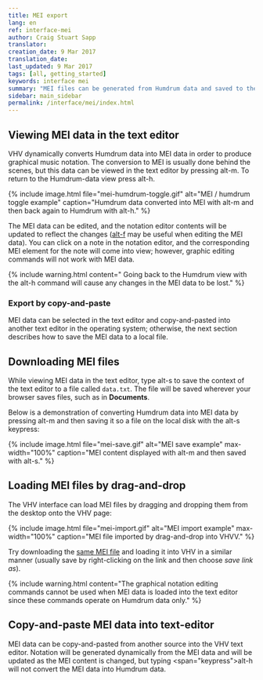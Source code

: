 ```yaml
---
title: MEI export
lang: en
ref: interface-mei
author: Craig Stuart Sapp
translator: 
creation_date: 9 Mar 2017
translation_date: 
last_updated: 9 Mar 2017
tags: [all, getting_started]
keywords: interface mei
summary: "MEI files can be generated from Humdrum data and saved to the local file-system."
sidebar: main_sidebar
permalink: /interface/mei/index.html
---
```


## Viewing MEI data in the text editor ##

VHV dynamically converts Humdrum data into MEI data in order to produce
graphical music notation.  The conversion to MEI is usually done
behind the scenes, but this data can be viewed in the text editor
by pressing <span class="keypress">alt-m</span>.  To return
to the Humdrum-data view press <span class="keypress">alt-h</span>.

{% include image.html
	file="mei-humdrum-toggle.gif"
	alt="MEI / humdrum toggle example"
	caption="Humdrum data converted into MEI with <span class=',eypress'>alt-m</span> and then back again to Humdrum with <span class=',eypress'>alt-h</span>."
%}

The MEI data can be edited, and the notation editor contents will
be updated to reflect the changes ([<span class='keypress'>alt-f</span>](/commands/alt-f) may be useful when editing the MEI data).  You can click on a note in the
notation editor, and the corresponding MEI element for the note
will come into view; however, graphic editing commands will not
work with MEI data.


{% include warning.html
	content=" Going back to the Humdrum view with the <span class='keypress'>alt-h</span> command will cause any changes in the MEI data to be lost."
%}

### Export by copy-and-paste ###

MEI data can be selected in the text editor and copy-and-pasted into
another text editor in the operating system; otherwise, the next section
describes how to save the MEI data to a local file.

## Downloading MEI files ##

While viewing MEI data in the text editor, type
<span class="keypress">alt-s</span> to save the context of the
text editor to a file called `data.txt`.  The file will be saved wherever
your browser saves files, such as in **Documents**.

Below is a demonstration of converting Humdrum data into MEI data
by pressing
<span class="keypress">alt-m</span>
and then saving it so a file on the local disk with the
<span class="keypress">alt-s</span> keypress:

{% include image.html
	file="mei-save.gif"
	alt="MEI save example"
	max-width="100%"
	caption="MEI content displayed with <span class='keypress'>alt-m</span> and then saved with <span class='keypress'>alt-s</span>."
%}


## Loading MEI files by drag-and-drop ##

The VHV interface can load MEI files by dragging and dropping them from the desktop
onto the VHV page:

{% include image.html
	file="mei-import.gif"
	alt="MEI import example"
	max-width="100%"
	caption="MEI file imported by drag-and-drop into VHVV."
%}

Try downloading the [same MEI file](bwv1011-sarabande.mei) and
loading it into VHV in a similar manner (usually save by right-clicking 
on the link and then choose *save link as*).


{% include warning.html
	content="The graphical notation editing commands cannot be used when MEI data is loaded into the text editor since these commands operate on Humdrum data only."
%}

## Copy-and-paste MEI data into text-editor ##

MEI data can be copy-and-pasted from another source into the VHV
text editor.  Notation will be generated dynamically from the MEI
data and will be updated as the MEI content is changed, but typing
<span="keypress">alt-h</span> will not convert the MEI data into
Humdrum data.






